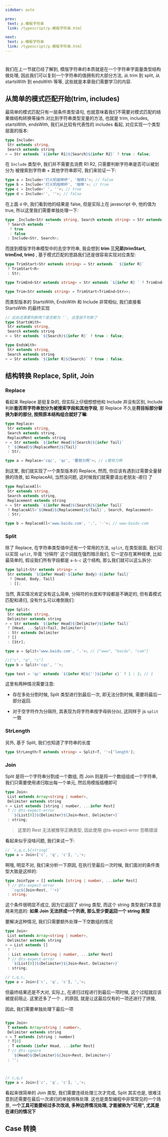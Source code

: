 ```yaml
---
sidebar: auto

prev:
 text: p.模板字符串
 link: /typescript/p.模板字符串.html

next:
 text: p.模板字符串
 link: /typescript/p.模板字符串.html
---
```


#

我们在上一节就已经了解到, 模版字符串的本质就是在一个字符串字面量类型结构做处理, 因此我们可以复刻一个字符串的值拥有的大部分方法, 从 trim 到 split, 从 startsWith 到 endsWith 等等, 这些就是本章我们需要学习的内容.

## 从简单的模式匹配开始(trim, includes)

最简单的模式匹配只有一层条件类型语句, 也就意味着我们不需要对模式匹配的结果做结构转换等操作.对比到字符串类型变量的方法, 也就是 trim, includes, startsWith, endsWith, 我们从比较有代表性的 includes 看起, 对应实现一个类型层面的版本:

```typescript
type Include<
 Str extends string,
 Search extends string
> = Str extends `${infer R1}${Search}${infer R2}` ? true : false;
```

在 `Include` 类型中, 我们并不需要去消费 R1 R2, 只需要判断字符串是否可以被划分为 被搜索到字符串 + 其他字符串即可, 我们来验证一下:

```typescript
type a = Include<'打火机咖啡杯', '咖啡1'>; // false
type b = Include<'打火机咖啡杯', '咖啡'>; // true
type c = Include<' ', ''>; // true
type d = Include<'', ''>; // false
```

在上面 `d` 中, 我们看到他的结果是 false, 但是实际上在 javascript 中, 他的值为 true, 所以这里我们需要单独处理一下:

```typescript
type _Include<Str extends string, Search extends string> = Str extends ''
 ? Search extends ''
  ? true
  : false
 : Include<Str, Search>;
```

而提到模版字符串模型中的去空字符串, 我会想到 **trim 三兄弟(trimStart, trimEnd, trim)** , 基于模式匹配的思路我们还是很容易实现对应类型:

```typescript
type TrimStart<Str extends string> = Str extends ` ${infer R}`
 ? TrimStart<R>
 : Str;

type TrimEnd<Str extends string> = Str extends `${infer R} ` ? TrimEnd<R> : Str;

type Trim<Str extends string> = TrimStart<TrimEnd<Str>>;
```

而类型版本的 StartsWith, EndsWith 和 Include 非常相似, 我们直接看 StartsWith 的最终实现

```typescript
// 此处还需要判断两个是否都为 '', 这里就不判断了
type StartsWith<
 Str extends string,
 Search extends string
> = Str extends `${Search}${infer R}` ? true : false;

type EndsWith<
 Str extends string,
 Search extends string
> = Str extends `${infer R}${Search}` ? true : false;
```

## 结构转换 Replace, Split, Join

### Replace

看起来 Replace 是挺复杂的, 但实际上仔细想想他和 Include 并没有区别, Include 判断**能否将字符串划分为被搜索字段和其他字段**, 那 Replace 不久是**将目标部分替换为新的部分, 按照原本结构组合就好了嘛**:

```typescript
type Replace<
 Str extends string,
 Search extends string,
 ReplaceMent extends string
> = Str extends `${infer Head}${Search}${infer Tail}`
 ? `${Head}${ReplaceMent}${Tail}`
 : Str;

type a = Replace<'cqc', 'qc', '要努力啊'>; // c要努力啊

```

到这里, 我们就实现了一个类型版本的 Replace, 然而, 你应该有遇到过需要全量替换的场景, 如 ReplaceAll, 当然没问题, 这时候我们就需要请出老朋友-递归 了

```typescript
type ReplaceAll<
 Str extends string,
 Search extends string,
 Replacement extends string
> = Str extends `${infer Head}${Search}${infer Tail}`
 ? ReplaceAll<`${Head}${Replacement}${Tail}`, Search, Replacement>
 : Str;

type b = ReplaceAll<'www.baidu.com', '.', '-'>; // www-baidu-com
```

### Split

除了 Replace, 在字符串类型值中还有一个常用的方法, `split`, 在类型层面, 我们可以实现 `split`, 毕竟 '分隔符' 这个词就在强烈暗示我们, 它一定存在某种规律, 比如最简单的, 假设我们所有字段都是 `a-b-c` 这个结构, 那么我们就可以这么拆分:

```typescript
type Split<Str extends string> =
 Str extends `${infer Head}-${infer Body}-${infer Tail}`
  ? [Head, Body, Tail]
  : [];
```

当然, 真实情况肯定没有这么简单, 分隔符的长度和字段都是不确定的, 但有着模式匹配和递归, 没有什么可以难倒我们:

```typescript
type Split<
 Str extends string,
 Delimiter extends string
> = Str extends `${infer Head}${Delimiter}${infer Tail}`
 ? [Head, ...Split<Tail, Delimiter>]
 : Str extends Delimiter
 ? []
 : [Str];

type a = Split<'www.baidu.com', '.'>; // ["www", "baidu", "com"]

//["c", "q", "c"]
type b = Split<'cqc', ''>;

type test = 'qc' extends `${infer H}${''}${infer c}` ? 1 : 2; // 1

```

这里有两种情况需要注意:

- 存在多处分割时候, Split 类型进行到最后一次, 即无法分割时候, 需要将最后一部分返回.

- 对于空字符作为分隔符, 其表现为将字符串按字母拆分(`b`), 这同样于 js `split` 一致

### StrLength

另外, 基于 Split, 我们也知道了字符串的长度

```typescript
type StrLength<T extends string> = Split<T, ''>['length'];
```

### Join

Split 是将一个字符串分割成一个数组, 而 Join 则是将一个数组组成一个字符串, 我们只需要使用递归取出每一个单元, 然后用模版插槽即可

```typescript
type Join<
 List extends Array<string | number>,
 Delimiter extends string
> = List extends [string | number, ...infer Rest]
 ? // @ts-expect-error
   `${List[0]}${Delimiter}${Join<Rest, Delimiter>}`
 : string;

```

> 这里的 Rest 无法被推导正确类型, 因此使用 @ts-expect-error 忽略错误

看起来似乎没啥问题, 我们来试一下:

```typescript
// `c,q,c,${string}`
type a = Join<['c', 'q', 'c'], ','>;
```

啊哦, 明显不对, 我们来分析一下原因, 在执行至最后一次时候, 我们面对的条件类型大致是这样的:

```typescript
type JoinType = [] extends [string | number, ...infer Rest]
 ? // @ts-expect-error
   `cqc${Join<Rest, ''>}`
 : string;
```

这个条件很明显不成立, 因为它返回了 string 类型, 而这个 string 类型我们本意是用来兜底的: **如果 Join 无法拼成一个列表, 那么至少要返回一个 string 类型**

要解决这种情况, 我们只需要额外处理一下空数组的情况

```typescript
type Join<
 List extends Array<string | number>,
 Delimiter extends string
> = List extends []
 ? ''
 : List extends [string | number, ...infer Rest]
 ? // @ts-expect-error
   `${List[0]}${Delimiter}${Join<Rest, Delimiter>}`
 : string;

// c,q,c,
type a = Join<['c', 'q', 'c'], ','>;

```

但最终结果还是不大对, 实际上, 在递归过程进行到最后一项时候, 这个过程就应该被提前阻止. 这里还多了一个 `,` 的原因, 就是让这最后仅有的一项还进行了拼接,

因此, 我们需要单独处理下最后一项

```typescript

type Join<
 T extends Array<string | number>,
 Delimiter extends string
> = T extends [string | number]
 ? T[0]
 : T extends [infer Head, ...infer Rest]
 ? // @ts-ignore
   `${Head}${Delimiter}${Join<Rest, Delimiter>}`
 : '';



// c,q,c
type a = Join<['c', 'q', 'c'], ','>;

```

看起来很简单的 Join 类型, 我们需要连续处理三次才完成, Split 其实也是, 很难注意到还需要在最后一次递归的单独特殊处理. 这也是类型编程中非常常见的一个场景, **一个工具可能要经过多次改进, 多种边界情况处理, 才能被称为"可用", 尤其是在递归的情况下**



## Case 转换


